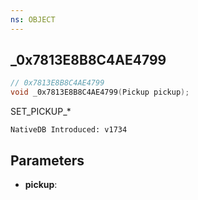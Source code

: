 ```yaml
---
ns: OBJECT
---
```

## _0x7813E8B8C4AE4799

```c
// 0x7813E8B8C4AE4799
void _0x7813E8B8C4AE4799(Pickup pickup);
```

SET_PICKUP_*

```
NativeDB Introduced: v1734
```

## Parameters
* **pickup**:
